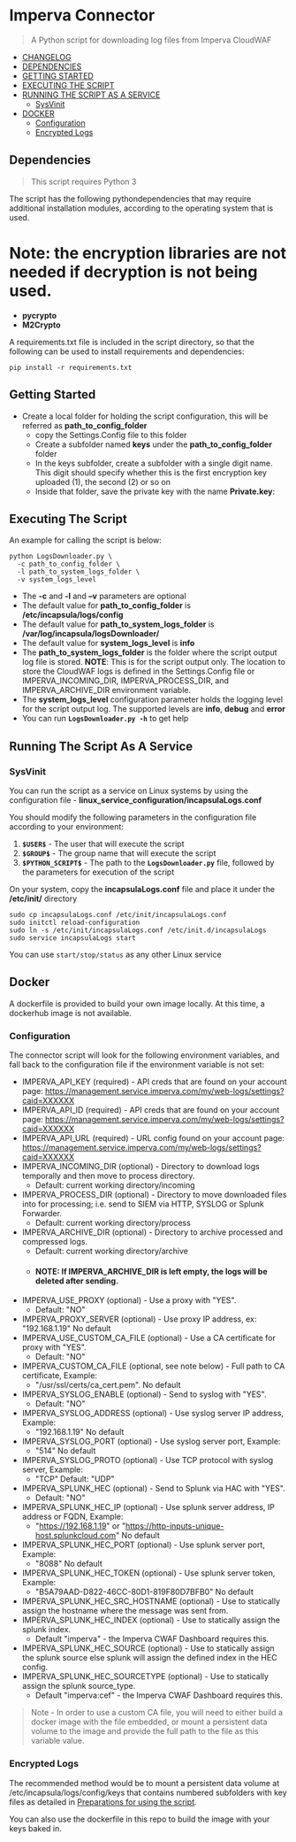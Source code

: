 # Imperva Connector

> A Python script for downloading log files from Imperva CloudWAF

- [CHANGELOG](https://github.com/imperva/incapsula-logs-downloader/blob/master/CHANGELOG.md)  
- [DEPENDENCIES](#dependencies)
- [GETTING STARTED](#getting-started)  
- [EXECUTING THE SCRIPT](#executing-the-script)
- [RUNNING THE SCRIPT AS A SERVICE](#running-the-script-as-a-service)
	- [SysVinit](#sysvinit)
- [DOCKER](#docker)  
	- [Configuration](#configuration)  
	- [Encrypted Logs](#encrypted-logs)

## Dependencies

> This script requires Python 3

The script has the following pythondependencies that may require additional installation modules, according to the operating system that is used.
# Note: the encryption libraries are not needed if decryption is not being used.

- **pycrypto**
- **M2Crypto**

A requirements.txt file is included in the script directory, so that the following can be used to install requirements and dependencies:

```
pip install -r requirements.txt
```

## Getting Started

- Create a local folder for holding the script configuration, this will be referred as **path_to_config_folder**
	- copy the Settings.Config file to this folder
	- Create a subfolder named **keys** under the **path_to_config_folder** folder 
	- In the keys subfolder, create a subfolder with a single digit name. This digit should specify whether this is the first encryption key uploaded (1), the second (2) or so on
	- Inside that folder, save the private key with the name **Private.key**:

## Executing The Script

An example for calling the script is below:

```
python LogsDownloader.py \
  -c path_to_config_folder \
  -l path_to_system_logs_folder \
  -v system_logs_level
```

- The **-c** and **-l** and **–v** parameters are optional
- The default value for **path_to_config_folder** is **/etc/incapsula/logs/config**
- The default value for **path_to_system_logs_folder** is **/var/log/incapsula/logsDownloader/**
- The default value for **system_logs_level** is **info**
- The **path_to_system_logs_folder** is the folder where the script output log file is stored. **NOTE**: This is for the script output only. The location to store the CloudWAF logs is defined in the Settings.Config file or IMPERVA_INCOMING_DIR, IMPERVA_PROCESS_DIR, and IMPERVA_ARCHIVE_DIR environment variable.
- The **system_logs_level** configuration parameter holds the logging level for the script output log. The supported levels are **info**, **debug** and **error**
- You can run **`LogsDownloader.py -h`** to get help

## Running The Script As A Service

### SysVinit
You can run the script as a service on Linux systems by using the configuration file - **linux_service_configuration/incapsulaLogs.conf**

You should modify the following parameters in the configuration file according to your environment:
1. **`$USER$`** - The user that will execute the script
2. **`$GROUP$`** - The group name that will execute the script
3. **`$PYTHON_SCRIPT$`** - The path to the **`LogsDownloader.py`** file, followed by the parameters for execution of the script

On your system, copy the **incapsulaLogs.conf** file and place it under the **/etc/init/** directory
```
sudo cp incapsulaLogs.conf /etc/init/incapsulaLogs.conf
sudo initctl reload-configuration
sudo ln -s /etc/init/incapsulaLogs.conf /etc/init.d/incapsulaLogs
sudo service incapsulaLogs start
```

You can use `start/stop/status` as any other Linux service

## Docker

A dockerfile is provided to build your own image locally. At this time, a dockerhub image is not available.

### Configuration

The connector script will look for the following environment variables, and fall back to the configuration file if the environment variable is not set:

* IMPERVA_API_KEY (required) - API creds that are found on your account page: https://management.service.imperva.com/my/web-logs/settings?caid=XXXXXX  
* IMPERVA_API_ID (required) - API creds that are found on your account page: https://management.service.imperva.com/my/web-logs/settings?caid=XXXXXX
* IMPERVA_API_URL (required) - URL config found on your account page: https://management.service.imperva.com/my/web-logs/settings?caid=XXXXXX
* IMPERVA_INCOMING_DIR (optional) - Directory to download logs temporally and then move to process directory. 
  * Default: current working directory/incoming
* IMPERVA_PROCESS_DIR (optional) - Directory to move downloaded files into for processing; i.e. send to SIEM via HTTP, SYSLOG or Splunk Forwarder.
  * Default: current working directory/process
* IMPERVA_ARCHIVE_DIR (optional) - Directory to archive processed and compressed logs. 
  * Default: current working directory/archive
  * #### NOTE: If IMPERVA_ARCHIVE_DIR is left empty, the logs will be deleted after sending.
* IMPERVA_USE_PROXY (optional) - Use a proxy with "YES". 
  * Default: "NO"
* IMPERVA_PROXY_SERVER (optional) - Use proxy IP address, ex: "192.168.1.19" No default
* IMPERVA_USE_CUSTOM_CA_FILE (optional) - Use a CA certificate for proxy with "YES". 
  * Default: "NO"
* IMPERVA_CUSTOM_CA_FILE (optional, see note below) - Full path to CA certificate, Example: 
  * "/usr/ssl/certs/ca_cert.pem". No default
* IMPERVA_SYSLOG_ENABLE (optional) - Send to syslog with "YES". 
  * Default: "NO"
* IMPERVA_SYSLOG_ADDRESS (optional) - Use syslog server IP address, Example: 
  * "192.168.1.19" No default
* IMPERVA_SYSLOG_PORT (optional) - Use syslog server port, Example: 
  * "514" No default
* IMPERVA_SYSLOG_PROTO (optional) - Use TCP protocol with syslog server, Example: 
  * "TCP" Default: "UDP"
* IMPERVA_SPLUNK_HEC (optional) - Send to Splunk via HAC with "YES". 
  * Default: "NO"
* IMPERVA_SPLUNK_HEC_IP (optional) - Use splunk server address, IP address or FQDN, Example:
  * "https://192.168.1.19" or "https://http-inputs-unique-host.splunkcloud.com" No default
* IMPERVA_SPLUNK_HEC_PORT (optional) - Use splunk server port, Example: 
  * "8088" No default
* IMPERVA_SPLUNK_HEC_TOKEN (optional) - Use splunk server token, Example: 
  * "B5A79AAD-D822-46CC-80D1-819F80D7BFB0" No default
* IMPERVA_SPLUNK_HEC_SRC_HOSTNAME (optional) - Use to statically assign the hostname where the message was sent from.
* IMPERVA_SPLUNK_HEC_INDEX (optional) - Use to statically assign the splunk index. 
  * Default "imperva" - the Imperva CWAF Dashboard requires this.
* IMPERVA_SPLUNK_HEC_SOURCE (optional) - Use to statically assign the splunk source else splunk will assign the defined index in the HEC config.
* IMPERVA_SPLUNK_HEC_SOURCETYPE (optional) - Use to statically assign the splunk source_type. 
  * Default "imperva:cef" - the Imperva CWAF Dashboard requires this.

> Note - In order to use a custom CA file, you will need to either build a docker image with the file embedded, or mount a persistent data volume to the image and provide the full path to the file as this variable value.

### Encrypted Logs
	
The recommended method would be to mount a persistent data volume at /etc/incapsula/logs/config/keys that contains numbered subfolders with key files as detailed in [Preparations for using the script](#preparations-for-using-the-script).

You can also use the dockerfile in this repo to build the image with your keys baked in.